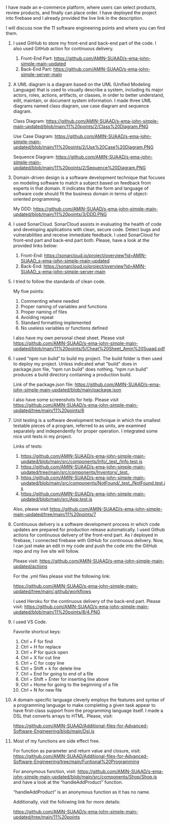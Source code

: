 I have made an e-commerce platform, where users can select products, review products, and finally can place order. I have deployed the project into firebase and I already provided the live link in the description. 

I will discuss now the 11 software engineering points and where you can find them. 


1. I used GitHub to store my front-end and back-end part of the code. I also used GitHub action for continuous delivery.

      1. Front-End Part: https://github.com/AMIN-SUAAD/s-ema-john-simple-main-updated
      2. Back-End Part: https://github.com/AMIN-SUAAD/s-ema-john-simple-server-main

   
2. A UML diagram is a diagram based on the UML (Unified Modeling Language) that is used to visually describe a system, including its major actors, roles, actions, artifacts, or classes, in order to better understand, edit, maintain, or document system information. I made three UML diagrams named class diagram, use case diagram and sequence diagram.

   Class Diagram: 
   https://github.com/AMIN-SUAAD/s-ema-john-simple-main-updated/blob/main/11%20points/2/Class%20Diagram.PNG

   Use Case Diagram:
   https://github.com/AMIN-SUAAD/s-ema-john-simple-main-updated/blob/main/11%20points/2/Use%20Case%20Diagram.PNG
   
   Sequence Diagram: 
   https://github.com/AMIN-SUAAD/s-ema-john-simple-main-updated/blob/main/11%20points/2/Sequence%20Diagram.PNG



3. Domain-driven design is a software development technique that focuses on modeling software to match a subject based on feedback from experts in that domain. It indicates that the form and language of software code should fit the business domain in terms of object-oriented programming.

   My DDD: 
   https://github.com/AMIN-SUAAD/s-ema-john-simple-main-updated/blob/main/11%20points/3/DDD.PNG



4. I used SonarCloud. SonarCloud assists in evaluating the health of code and developing applications with clean, secure code. Detect bugs and vulnerabilities and receive immediate feedback. I used SonarCloud for front-end part and back-end part both. Please, have a look at the provided links below:

   1. Front-End: https://sonarcloud.io/project/overview?id=AMIN-SUAAD_s-ema-john-simple-main-updated
   2. Back-End: https://sonarcloud.io/project/overview?id=AMIN-SUAAD_s-ema-john-simple-server-main


5. I tried to follow the standards of clean code. 

   My five points: 
   1. Commenting where needed
   2. Proper naming of variables and functions
   3. Proper naming of files
   4. Avoiding repeat
   5. Standard formatting implemented
   6. No useless variables or functions defined

   I also have my own personal cheat sheet. Please visit https://github.com/AMIN-SUAAD/s-ema-john-simple-main-updated/blob/main/11%20points/5/Cheat%20Sheet_Amin%20Suaad.pdf


6. I used “npm run build” to build my project. The build folder is then used to deploy my project. Unless indicated what "build" does in package.json file, “npm run build” does nothing. “npm run build” produces a build directory containing a production build.

   Link of the package.json file: https://github.com/AMIN-SUAAD/s-ema-john-simple-main-updated/blob/main/package.json

   I also have some screenshots for help. Please visit https://github.com/AMIN-SUAAD/s-ema-john-simple-main-updated/tree/main/11%20points/6


7. Unit testing is a software development technique in which the smallest testable pieces of a program, referred to as units, are examined separately and independently for proper operation. I integrated some nice unit tests in my project. 

   Links of tests: 

      1. https://github.com/AMIN-SUAAD/s-ema-john-simple-main-updated/blob/main/src/components/Info/_test_/Info.test.js
      2. https://github.com/AMIN-SUAAD/s-ema-john-simple-main-updated/tree/main/src/components/Inventory/_test_
      3. https://github.com/AMIN-SUAAD/s-ema-john-simple-main-updated/blob/main/src/components/NotFound/_test_/NotFound.test.js
      4. https://github.com/AMIN-SUAAD/s-ema-john-simple-main-updated/blob/main/src/App.test.js

   Also, please visit https://github.com/AMIN-SUAAD/s-ema-john-simple-main-updated/tree/main/11%20points/7


8. Continuous delivery is a software development process in which code updates are prepared for production release automatically. I used Github actions for continuous delivery of the front-end part. As I deployed in firebase, I connected firebase with GitHub for continuous delivery. Now, I can just make an edit in my code and push the code into the GitHub repo and my live site will follow.

   Please visit: https://github.com/AMIN-SUAAD/s-ema-john-simple-main-updated/actions

   For the .yml files please visit the following link:

   https://github.com/AMIN-SUAAD/s-ema-john-simple-main-updated/tree/main/.github/workflows

   I used Heroku for the continuous delivery of the back-end part. Please visit: 
   https://github.com/AMIN-SUAAD/s-ema-john-simple-main-updated/blob/main/11%20points/8/4.PNG


9. I used VS Code. 

    Favorite shortcut keys:
    1. Ctrl + F for find
    2. Ctrl + H for replace
    3. Ctrl + P for quick open
    4. Ctrl + X for cut line
    5. Ctrl + C for copy line
    6. Ctrl + Shift + k for delete line
    7. Ctrl + End for going to end of a file
    8. Ctrl + Shift + Enter for inserting line above
    9. Ctrl + Home for going to the beginning of a file
    10. Ctrl + N for new file


10.  A domain-specific language cleverly employs the features and syntax of a programming language to make completing a given task appear to have first-class support from the programming language itself. I made a DSL that converts arrays to HTML. Please, visit:

     https://github.com/AMIN-SUAAD/Additional-files-for-Advanced-Software-Engineering/blob/main/Dsl.js


11. Most of my functions are side effect free.

    For function as parameter and return value and closure, visit:
    https://github.com/AMIN-SUAAD/Additional-files-for-Advanced-Software-Engineering/tree/main/Funtional%20Programming

    For anonymous function, visit: 
    https://github.com/AMIN-SUAAD/s-ema-john-simple-main-updated/blob/main/src/components/Shop/Shop.js and have a look at the “handleAddProduct” function.

    “handleAddProduct” is an anonymous function as it has no name. 


    Additionally, visit the following link for more details:

    https://github.com/AMIN-SUAAD/s-ema-john-simple-main-updated/tree/main/11%20points
